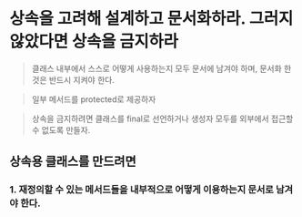 # 상속을 고려해 설계하고 문서화하라. 그러지 않았다면 상속을 금지하라
> 클래스 내부에서 스스로 어떻게 사용하는지 모두 문서에 남겨야 하며, 문서화 한 것은 반드시 지켜야 한다. 

> 일부 메서드를 protected로 제공하자

> 상속을 금지하려면 클래스를 final로 선언하거나 생성자 모두를 외부에서 접근할 수 없도록 만들자.


## 상속용 클래스를 만드려면
### 1. 재정의할 수 있는 메서드들을 내부적으로 어떻게 이용하는지 문서로 남겨야 한다. 

